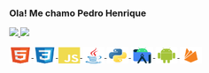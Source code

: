 ### Ola! Me chamo Pedro Henrique

<div>
  <a href="https://github.com/PedroPog">
  <img height="180cm" src="https://github-readme-stats.vercel.app/api?username=PedroPog&show_icons=true&theme=transparent&includ_all_commits=true&count_private=true"/>
  <img height="180cm" src="https://github-readme-stats.vercel.app/api/top-langs/?username=PedroPog&layout=donut&lang_count=16&theme=transparent"/>
</div>
 <div style="display: inline_block"><br>
  <img align="center" height="30" width="40" src="https://raw.githubusercontent.com/devicons/devicon/master/icons/html5/html5-original.svg">
  <img align="center" height="30" width="40" src="https://raw.githubusercontent.com/devicons/devicon/master/icons/css3/css3-original.svg">
     <img align="center" height="30" width="40"src="https://raw.githubusercontent.com/devicons/devicon/master/icons/javascript/javascript-plain.svg">
   <img align="center" height="30" width="40"src="https://github.com/devicons/devicon/blob/1119b9f84c0290e0f0b38982099a2bd027a48bf1/icons/java/java-original.svg">
  <img align="center" height="30" width="40" src="https://raw.githubusercontent.com/devicons/devicon/master/icons/python/python-original.svg">
   <img align="center" height="30" width="40" src="https://github.com/devicons/devicon/blob/master/icons/androidstudio/androidstudio-original.svg">
   <img align="center" height="30" width="40" src="https://raw.githubusercontent.com/devicons/devicon/master/icons/android/android-original.svg">
   <img align="center" height="30" width="40" src="https://raw.githubusercontent.com/devicons/devicon/master/icons/firebase/firebase-plain.svg">
  
   
   
</div> 
